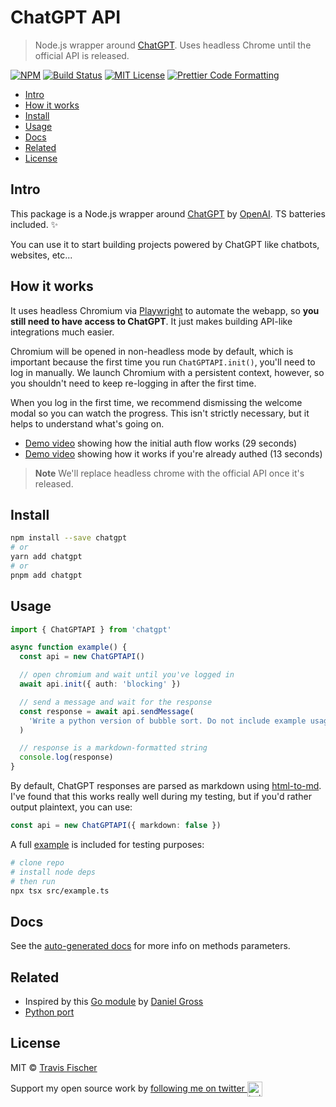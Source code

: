 # ChatGPT API <!-- omit in toc -->

> Node.js wrapper around [ChatGPT](https://openai.com/blog/chatgpt/). Uses headless Chrome until the official API is released.

[![NPM](https://img.shields.io/npm/v/chatgpt.svg)](https://www.npmjs.com/package/chatgpt) [![Build Status](https://github.com/transitive-bullshit/chatgpt-api/actions/workflows/test.yml/badge.svg)](https://github.com/transitive-bullshit/chatgpt-api/actions/workflows/test.yml) [![MIT License](https://img.shields.io/badge/license-MIT-blue)](https://github.com/transitive-bullshit/chatgpt-api/blob/main/license) [![Prettier Code Formatting](https://img.shields.io/badge/code_style-prettier-brightgreen.svg)](https://prettier.io)

- [Intro](#intro)
- [How it works](#how-it-works)
- [Install](#install)
- [Usage](#usage)
- [Docs](#docs)
- [Related](#related)
- [License](#license)

## Intro

This package is a Node.js wrapper around [ChatGPT](https://openai.com/blog/chatgpt) by [OpenAI](https://openai.com). TS batteries included. ✨

You can use it to start building projects powered by ChatGPT like chatbots, websites, etc...

## How it works

It uses headless Chromium via [Playwright](https://playwright.dev) to automate the webapp, so **you still need to have access to ChatGPT**. It just makes building API-like integrations much easier.

Chromium will be opened in non-headless mode by default, which is important because the first time you run `ChatGPTAPI.init()`, you'll need to log in manually. We launch Chromium with a persistent context, however, so you shouldn't need to keep re-logging in after the first time.

When you log in the first time, we recommend dismissing the welcome modal so you can watch the progress. This isn't strictly necessary, but it helps to understand what's going on.

- [Demo video](https://www.loom.com/share/0c44525b07354d679f30c45d8eec6271) showing how the initial auth flow works (29 seconds)
- [Demo video](https://www.loom.com/share/98e712dbddf843289e2b6615095bbdd7) showing how it works if you're already authed (13 seconds)

> **Note**
> We'll replace headless chrome with the official API once it's released.

## Install

```bash
npm install --save chatgpt
# or
yarn add chatgpt
# or
pnpm add chatgpt
```

## Usage

```ts
import { ChatGPTAPI } from 'chatgpt'

async function example() {
  const api = new ChatGPTAPI()

  // open chromium and wait until you've logged in
  await api.init({ auth: 'blocking' })

  // send a message and wait for the response
  const response = await api.sendMessage(
    'Write a python version of bubble sort. Do not include example usage.'
  )

  // response is a markdown-formatted string
  console.log(response)
}
```

By default, ChatGPT responses are parsed as markdown using [html-to-md](https://github.com/stonehank/html-to-md). I've found that this works really well during my testing, but if you'd rather output plaintext, you can use:

```ts
const api = new ChatGPTAPI({ markdown: false })
```

A full [example](./src/example.ts) is included for testing purposes:

```bash
# clone repo
# install node deps
# then run
npx tsx src/example.ts
```

## Docs

See the [auto-generated docs](./docs/classes/ChatGPTAPI.md) for more info on methods parameters.

## Related

- Inspired by this [Go module](https://github.com/danielgross/whatsapp-gpt) by [Daniel Gross](https://github.com/danielgross)
- [Python port](https://github.com/taranjeet/chatgpt-api)

## License

MIT © [Travis Fischer](https://transitivebullsh.it)

Support my open source work by <a href="https://twitter.com/transitive_bs">following me on twitter <img src="https://storage.googleapis.com/saasify-assets/twitter-logo.svg" alt="twitter" height="24px" align="center"></a>
